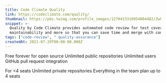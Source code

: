 ```yaml
---
title: Code Climate Quality
link: https://codeclimate.com/quality/
thumbnail: https://pbs.twimg.com/profile_images/1270413310954004482/ZwhcBeAu_400x400.jpg
snippet: >-
  Quality by Code Climate provides automated code review for test coverage,
  maintainability and more so that you can save time and merge with confidence.
tags: ["code-review", " quality-assurance"]
createdAt: 2021-07-29T00:00:00.000Z
---
```

Free forever for open source
Unlimited public repositories
Unlimited users
GitHub pull request integration

For <4 seats
Unlimited private repositories
Everything in the team plan up to 4 seats